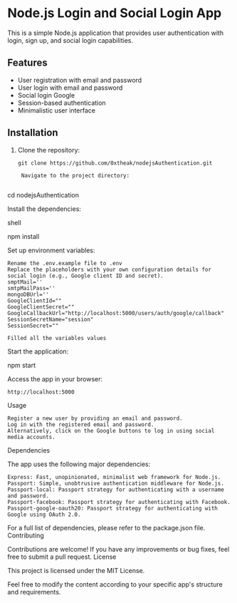 # Node.js Login and Social Login App

This is a simple Node.js application that provides user authentication with login, sign up, and social login capabilities.

## Features

- User registration with email and password
- User login with email and password
- Social login Google
- Session-based authentication
- Minimalistic user interface

## Installation

1. Clone the repository:

   ```shell
   git clone https://github.com/0xtheak/nodejsAuthentication.git

    Navigate to the project directory:


cd nodejsAuthentication

Install the dependencies:

shell

npm install

Set up environment variables:

    Rename the .env.example file to .env
    Replace the placeholders with your own configuration details for social login (e.g., Google client ID and secret).
    smptMail=''
    smtpMailPass=''
    mongoDBUrl=''
    GoogleClientId=""
    GoogleClientSecret=""
    GoogleCallbackUrl="http://localhost:5000/users/auth/google/callback"
    SessionSecretName="session"
    SessionSecret=""

    Filled all the variables values  

Start the application:

npm start

Access the app in your browser:


    http://localhost:5000

Usage

    Register a new user by providing an email and password.
    Log in with the registered email and password.
    Alternatively, click on the Google buttons to log in using social media accounts.

Dependencies

The app uses the following major dependencies:

    Express: Fast, unopinionated, minimalist web framework for Node.js.
    Passport: Simple, unobtrusive authentication middleware for Node.js.
    Passport-local: Passport strategy for authenticating with a username and password.
    Passport-facebook: Passport strategy for authenticating with Facebook.
    Passport-google-oauth20: Passport strategy for authenticating with Google using OAuth 2.0.

For a full list of dependencies, please refer to the package.json file.
Contributing

Contributions are welcome! If you have any improvements or bug fixes, feel free to submit a pull request.
License

This project is licensed under the MIT License.



Feel free to modify the content according to your specific app's structure and requirements.